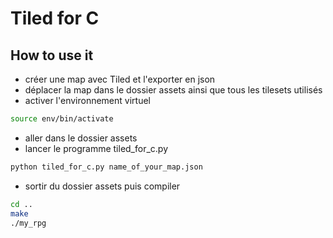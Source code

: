 # Tiled for C

## How to use it

- créer une map avec Tiled et l'exporter en json
- déplacer la map dans le dossier assets ainsi que tous les tilesets utilisés
- activer l'environnement virtuel
```bash
source env/bin/activate
```
- aller dans le dossier assets
- lancer le programme tiled_for_c.py
```bash
python tiled_for_c.py name_of_your_map.json
```
- sortir du dossier assets puis compiler
```bash
cd ..
make
./my_rpg
```
